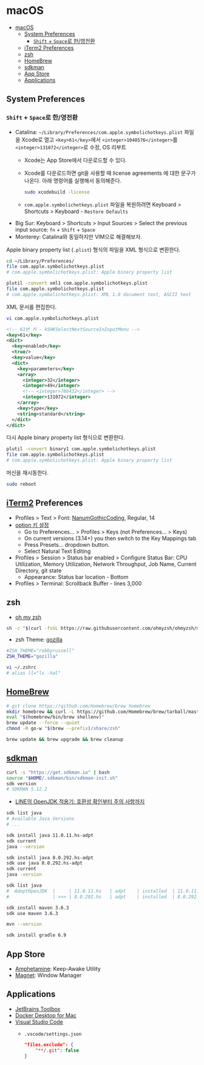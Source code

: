 # macOS

- [macOS](#macos)
  - [System Preferences](#system-preferences)
    - [`Shift` + `Space`로 한/영전환](#shift--space로-한영전환)
  - [iTerm2 Preferences](#iterm2-preferences)
  - [zsh](#zsh)
  - [HomeBrew](#homebrew)
  - [sdkman](#sdkman)
  - [App Store](#app-store)
  - [Applications](#applications)

## System Preferences

### `Shift` + `Space`로 한/영전환

- Catalina: `~/Library/Preferences/com.apple.symbolichotkeys.plist` 파일을 Xcode로 열고 `<key>61</key>`에서 `<integer>1048576</integer>`를 `<integer>131072</integer>`로 수정, OS 리부트
  - Xcode는 App Store에서 다운로드할 수 있다.
  - Xcode를 다운로드하면 git을 사용할 때 license agreements 에 대한 문구가 나온다. 아래 명령어를 실행해서 동의해준다.

    ```bash
    sudo xcodebuild -license
    ```

  - `com.apple.symbolichotkeys.plist` 파일을 복원하려면 Keyboard > Shortcuts > Keyboard - `Restore Defaults`
- Big Sur: Keyboard > Shortcuts > Input Sources > Select the previous input source: `fn` + `Shift` + `Space`
- Monterey: Catalina와 동일하지만 VIM으로 해결해보자.

Apple binary property list (`.plist`) 형식의 파일을 XML 형식으로 변환한다.

```bash
cd ~/Library/Preferences/
file com.apple.symbolichotkeys.plist
# com.apple.symbolichotkeys.plist: Apple binary property list

plutil -convert xml1 com.apple.symbolichotkeys.plist
file com.apple.symbolichotkeys.plist
# com.apple.symbolichotkeys.plist: XML 1.0 document text, ASCII text
```

XML 문서를 편집한다.

```bash
vi com.apple.symbolichotkeys.plist
```

```xml
<!-- 61번 키 - kSHKSelectNextSourceInInputMenu -->
<key>61</key>
<dict>
  <key>enabled</key>
  <true/>
  <key>value</key>
  <dict>
    <key>parameters</key>
    <array>
      <integer>32</integer>
      <integer>49</integer>
      <!-- <integer>786432</integer> -->
      <integer>131072</integer>
    </array>
    <key>type</key>
    <string>standard</string>
  </dict>
</dict>
```

다시 Apple binary property list 형식으로 변환한다.

```bash
plutil -convert binary1 com.apple.symbolichotkeys.plist
file com.apple.symbolichotkeys.plist
# com.apple.symbolichotkeys.plist: Apple binary property list
```

머신을 재시동한다.

```bash
sudo reboot
```

## [iTerm2](https://iterm2.com/) Preferences

- Profiles > Text > Font: [NanumGothicCoding](https://github.com/naver/nanumfont), Regular, 14
- [option 키 설정](https://apple.stackexchange.com/questions/154292/iterm-going-one-word-backwards-and-forwards)
  - Go to Preferences... > Profiles > Keys (not Preferences... > Keys)
  - On current versions (3.14+) you then switch to the Key Mappings tab
  - Press Presets... dropdown button.
  - Select Natural Text Editing
- Profiles > Session > Status bar enabled > Configure Status Bar: CPU Utilization, Memory Utilization, Network Throughput, Job Name, Current Directory, git state
  - Appearance: Status bar location - Bottom
- Profiles > Terminal: Scrollback Buffer - lines 3,000

## zsh

- [oh my zsh](https://github.com/ohmyzsh/ohmyzsh)

```zsh
sh -c "$(curl -fsSL https://raw.githubusercontent.com/ohmyzsh/ohmyzsh/master/tools/install.sh)"
```

- zsh Theme: [gozilla](https://github.com/ohmyzsh/ohmyzsh/wiki/Themes#gozilla)

```zsh
#ZSH_THEME="robbyrussell"
ZSH_THEME="gozilla"
```

```zsh
vi ~/.zshrc
# alias ll="ls -hal"
```

## [HomeBrew](https://brew.sh/index_ko)

```zsh
# git clone https://github.com/Homebrew/brew homebrew
mkdir homebrew && curl -L https://github.com/Homebrew/brew/tarball/master | tar xz --strip 1 -C homebrew
eval "$(homebrew/bin/brew shellenv)"
brew update --force --quiet
chmod -R go-w "$(brew --prefix)/share/zsh"
```

```zsh
brew update && brew upgrade && brew cleanup
```

## [sdkman](https://sdkman.io/)

```zsh
curl -s "https://get.sdkman.io" | bash
source "$HOME/.sdkman/bin/sdkman-init.sh"
sdk version
# SDKMAN 5.12.2
```

- [LINE의 OpenJDK 적용기: 호환성 확인부터 주의 사항까지](https://engineering.linecorp.com/ko/blog/line-open-jdk/)

```zsh
sdk list java
# Available Java Versions
# ...

sdk install java 11.0.11.hs-adpt
sdk current
java --version

sdk install java 8.0.292.hs-adpt
sdk use java 8.0.292.hs-adpt
sdk current
java -version

sdk list java
#  AdoptOpenJDK  |     | 11.0.11.hs   | adpt    | installed  | 11.0.11.hs-adpt
#                | >>> | 8.0.292.hs   | adpt    | installed  | 8.0.292.hs-adpt
```

```zsh
sdk install maven 3.6.3
sdk use maven 3.6.3

mvn --version
```

```zsh
sdk install gradle 6.9
```

## App Store

- [Amphetamine](https://apps.apple.com/app/amphetamine/id937984704): Keep-Awake Utility
- [Magnet](https://apps.apple.com/app/magnet/id441258766): Window Manager

## Applications

- [JetBrains Toolbox](https://www.jetbrains.com/toolbox-app/)
- [Docker Desktop for Mac](https://docs.docker.com/docker-for-mac/install/)
- [Visual Studio Code](https://code.visualstudio.com/)
  - `.vscode/settings.json`

    ```json
    "files.exclude": {
        "**/.git": false
    }
    ```

